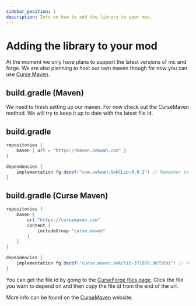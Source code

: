 ```yaml
---
sidebar_position: 1
description: Info on how to add the library to your mod.
---
```


# Adding the library to your mod
At the moment we only have plans to support the latest versions of mc and forge.
We are also planning to host our own maven though for now you can use [Curse Maven](https://www.cursemaven.com/).

## build.gradle (Maven)
We need to finish setting up our maven. For now check out the CurseMaven method.
We will try to keep it up to date with the latest file id.

## build.gradle
```groovy
repositories {
    maven { url = "https://maven.sekwah.com" }
}
```
```groovy
dependencies {
    implementation fg.deobf("com.sekwah:SekCLib:0.0.2") // Remember to check the latest version as this may not be up to date.
}
```

## build.gradle (Curse Maven)
```groovy
repositories {
    maven {
        url "https://cursemaven.com"
        content {
            includeGroup "curse.maven"
        }
    }
}
```
```groovy
dependencies {
    implementation fg.deobf("curse.maven:sekclib-371078:3675891") // replace final id with the specific file id you want to use
}
```
You can get the file id by going to the [CurseForge files page](https://www.curseforge.com/minecraft/mc-mods/sekclib/files).
Click the file you want to depend on and then copy the file id from the end of the url.

More info can be found on the [CurseMaven](https://www.cursemaven.com/) website.
